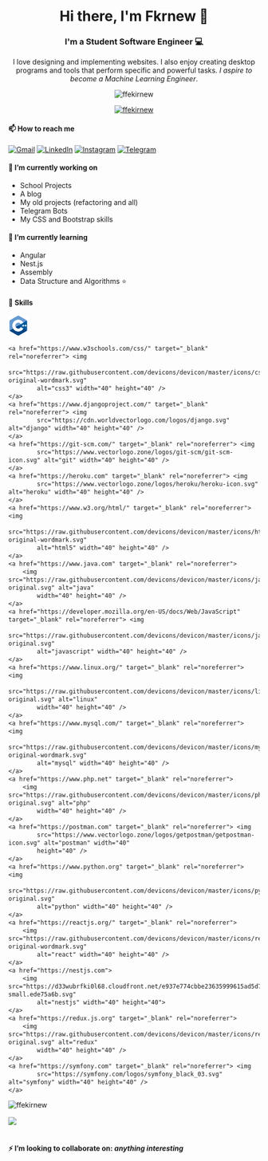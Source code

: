 <h1 align="center">Hi there, I'm Fkrnew 👋</h1>
<h3 align="center">I'm a Student Software Engineer 💻</h3>
<p align="center"> I love designing and implementing websites. I also enjoy creating desktop programs and tools that
    perform specific and powerful tasks. <em>I aspire to become a Machine Learning Engineer</em>.</p>

<p align="center"> <img
        src="https://komarev.com/ghpvc/?username=ffekirnew&label=Profile%20views&color=0e75b6&style=flat"
        alt="ffekirnew" /> </p>
<p align="center"> <a href="https://github.com/ryo-ma/github-profile-trophy"><img
            src="https://github-profile-trophy.vercel.app/?username=ffekirnew" alt="ffekirnew" /></a> </p>

#### 📫 How to reach me

[![Gmail](https://img.shields.io/badge/Mail-D14836?style=social&logo=gmail&logoColor=red)](mailto:ffekirnew0808@gmail.com)
[![LinkedIn](https://img.shields.io/badge/LinkedIn-%230077B5.svg?style=social&logo=linkedin&logoColor=blue)](https://www.linkedin.com/in/fkrnew-brhanu/)
[![Instagram](https://img.shields.io/badge/Instagram-%23E4405F.svg?style=social&logo=Instagram&logoColor=pink)](https://www.instagram.com/fkrnew.brhanu/)
[![Telegram](https://img.shields.io/badge/Telegram-2CA5E0?style=social&logo=telegram&logoColor=white)](https://t.me/ze_gabriel)

#### 🔭 I’m currently working on

- School Projects
- A blog
- My old projects (refactoring and all)
- Telegram Bots
- My CSS and Bootstrap skills

#### 🌱 I’m currently learning

- Angular
- Nest.js
- Assembly
- Data Structure and Algorithms ⭐

#### 💼 Skills

<!-- Programming Language Shields -->
<p align="left">
    <a href="https://www.w3schools.com/cpp/" target="_blank" rel="noreferrer"> <img
            src="https://raw.githubusercontent.com/devicons/devicon/master/icons/cplusplus/cplusplus-original.svg"
            alt="cplusplus" width="40" height="40" />
    </a>

    <a href="https://www.w3schools.com/css/" target="_blank" rel="noreferrer"> <img
            src="https://raw.githubusercontent.com/devicons/devicon/master/icons/css3/css3-original-wordmark.svg"
            alt="css3" width="40" height="40" />
    </a>
    <a href="https://www.djangoproject.com/" target="_blank" rel="noreferrer"> <img
            src="https://cdn.worldvectorlogo.com/logos/django.svg" alt="django" width="40" height="40" />
    </a>
    <a href="https://git-scm.com/" target="_blank" rel="noreferrer"> <img
            src="https://www.vectorlogo.zone/logos/git-scm/git-scm-icon.svg" alt="git" width="40" height="40" />
    </a>
    <a href="https://heroku.com" target="_blank" rel="noreferrer"> <img
            src="https://www.vectorlogo.zone/logos/heroku/heroku-icon.svg" alt="heroku" width="40" height="40" />
    </a>
    <a href="https://www.w3.org/html/" target="_blank" rel="noreferrer"> <img
            src="https://raw.githubusercontent.com/devicons/devicon/master/icons/html5/html5-original-wordmark.svg"
            alt="html5" width="40" height="40" />
    </a>
    <a href="https://www.java.com" target="_blank" rel="noreferrer">
        <img src="https://raw.githubusercontent.com/devicons/devicon/master/icons/java/java-original.svg" alt="java"
            width="40" height="40" />
    </a>
    <a href="https://developer.mozilla.org/en-US/docs/Web/JavaScript" target="_blank" rel="noreferrer"> <img
            src="https://raw.githubusercontent.com/devicons/devicon/master/icons/javascript/javascript-original.svg"
            alt="javascript" width="40" height="40" />
    </a>
    <a href="https://www.linux.org/" target="_blank" rel="noreferrer"> <img
            src="https://raw.githubusercontent.com/devicons/devicon/master/icons/linux/linux-original.svg" alt="linux"
            width="40" height="40" />
    </a>
    <a href="https://www.mysql.com/" target="_blank" rel="noreferrer"> <img
            src="https://raw.githubusercontent.com/devicons/devicon/master/icons/mysql/mysql-original-wordmark.svg"
            alt="mysql" width="40" height="40" />
    </a>
    <a href="https://www.php.net" target="_blank" rel="noreferrer">
        <img src="https://raw.githubusercontent.com/devicons/devicon/master/icons/php/php-original.svg" alt="php"
            width="40" height="40" />
    </a>
    <a href="https://postman.com" target="_blank" rel="noreferrer"> <img
            src="https://www.vectorlogo.zone/logos/getpostman/getpostman-icon.svg" alt="postman" width="40"
            height="40" />
    </a>
    <a href="https://www.python.org" target="_blank" rel="noreferrer"> <img
            src="https://raw.githubusercontent.com/devicons/devicon/master/icons/python/python-original.svg"
            alt="python" width="40" height="40" />
    </a>
    <a href="https://reactjs.org/" target="_blank" rel="noreferrer">
        <img src="https://raw.githubusercontent.com/devicons/devicon/master/icons/react/react-original-wordmark.svg"
            alt="react" width="40" height="40" />
    </a>
    <a href="https://nestjs.com">
        <img src="https://d33wubrfki0l68.cloudfront.net/e937e774cbbe23635999615ad5d7732decad182a/26072/logo-small.ede75a6b.svg"
            alt="nestjs" width="40" height="40">
    </a>
    <a href="https://redux.js.org" target="_blank" rel="noreferrer">
        <img src="https://raw.githubusercontent.com/devicons/devicon/master/icons/redux/redux-original.svg" alt="redux"
            width="40" height="40" />
    </a>
    <a href="https://symfony.com" target="_blank" rel="noreferrer"> <img
            src="https://symfony.com/logos/symfony_black_03.svg" alt="symfony" width="40" height="40" />
    </a>
</p>

<p><img src="https://github-readme-stats.vercel.app/api/top-langs?username=ffekirnew&show_icons=true&locale=en&layout=compact"
        alt="ffekirnew"></p>
<a href="">
    <img align="center"
        src="https://github-readme-stats.vercel.app/api?username=ffekirnew&show_icons=true&theme=tokyonight" /></a>
<br></br>

#### ⚡ I’m looking to collaborate on: <em>anything interesting</em>

<!-- ## 📈 GitHub Stats
[![Fkrnew's github stats](https://github-readme-stats.vercel.app/api?username=ffekirnew)](https://github.com/ffekirnew) -->
